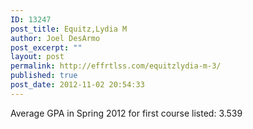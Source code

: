```yaml
---
ID: 13247
post_title: Equitz,Lydia M
author: Joel DesArmo
post_excerpt: ""
layout: post
permalink: http://effrtlss.com/equitzlydia-m-3/
published: true
post_date: 2012-11-02 20:54:33
---
```

<p>Average GPA in Spring 2012 for first course listed: 3.539</p>